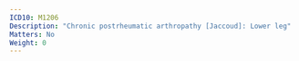 ```yaml
---
ICD10: M1206
Description: "Chronic postrheumatic arthropathy [Jaccoud]: Lower leg"
Matters: No
Weight: 0
---
```


